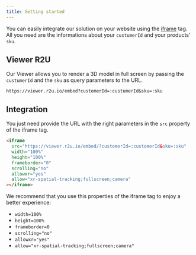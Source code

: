 ```yaml
---
title: Getting started
---
```


You can easily integrate our solution on your website using the [iframe](https://developer.mozilla.org/pt-BR/docs/Web/HTML/Element/iframe) tag. All you need are the informations about your `custumerId` and your products' `sku`.

## Viewer R2U

Our Viewer allows you to render a 3D model in full screen by passing the `custumerId` and the `sku` as query parameters to the URL.

```
https://viewer.r2u.io/embed?customerId=:custumerId&sku=:sku
```

## Integration

You just need provide the URL with the right parameters in the `src` property of the iframe tag.

```html
<iframe
  src="https://viewer.r2u.io/embed/?customerId=:customerId&sku=:sku"
  width="100%"
  height="100%"
  frameborder="0"
  scrolling="no"
  allowxr="yes"
  allow="xr-spatial-tracking;fullscreen;camera"
></iframe>
```

We recommend that you use this properties of the iframe tag to enjoy a better experience:

- `width=100%`
- `height=100%`
- `frameborder=0`
- `scrolling="no"`
- `allowxr="yes"`
- `allow="xr-spatial-tracking;fullscreen;camera"`
